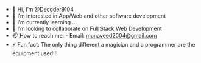 - 👋 Hi, I’m @Decoder9104
- 👀 I’m interested in App/Web and other software development
- 🌱 I’m currently learning ...
- 💞️ I’m looking to collaborate on Full Stack Web Development
- 📫 How to reach me:
      - Email: munaveed2004@gmail.com
- ⚡ Fun fact: The only thing different a magician and a programmer are the equipment used!!!

